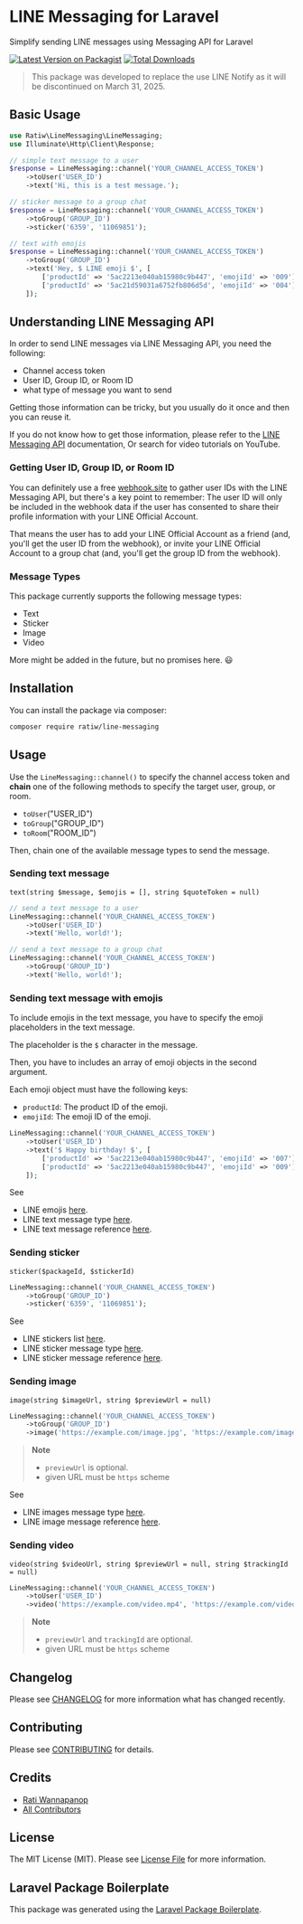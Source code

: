 # LINE Messaging for Laravel

Simplify sending LINE messages using Messaging API for Laravel


[![Latest Version on Packagist](https://img.shields.io/packagist/v/ratiw/line-messaging.svg?style=flat-square)](https://packagist.org/packages/ratiw/linemessaging)
[![Total Downloads](https://img.shields.io/packagist/dt/ratiw/line-messaging.svg?style=flat-square)](https://packagist.org/packages/ratiw/linemessaging)


> This package was developed to replace the use LINE Notify
> as it will be discontinued on March 31, 2025.

## Basic Usage

```php
use Ratiw\LineMessaging\LineMessaging;
use Illuminate\Http\Client\Response;

// simple text message to a user
$response = LineMessaging::channel('YOUR_CHANNEL_ACCESS_TOKEN')
    ->toUser('USER_ID')
    ->text('Hi, this is a test message.');

// sticker message to a group chat
$response = LineMessaging::channel('YOUR_CHANNEL_ACCESS_TOKEN')
    ->toGroup('GROUP_ID')
    ->sticker('6359', '11069851');

// text with emojis
$response = LineMessaging::channel('YOUR_CHANNEL_ACCESS_TOKEN')
    ->toGroup('GROUP_ID')
    ->text('Hey, $ LINE emoji $', [
        ['productId' => '5ac2213e040ab15980c9b447', 'emojiId' => '009'],
        ['productId' => '5ac21d59031a6752fb806d5d', 'emojiId' => '004'],
    ]);
```

## Understanding LINE Messaging API

In order to send LINE messages via LINE Messaging API, you need the following:
- Channel access token
- User ID, Group ID, or Room ID
- what type of message you want to send

Getting those information can be tricky, but you usually do it once and then you can reuse it. 

If you do not know how to get those information, please refer to the [LINE Messaging API](https://developers.line.biz/en/docs/messaging-api/overview/) documentation, Or search for video tutorials on YouTube.

### Getting User ID, Group ID, or Room ID

You can definitely use a free [webhook.site](https://webhook.site) to gather user IDs with the LINE Messaging API, but there's a key point to remember:  The user ID will only be included in the webhook data if the user has consented to share their profile information with your LINE Official Account.

That means the user has to add your LINE Official Account as a friend (and, you'll get the user ID from the webhook), or invite your LINE Official Account to a group chat (and, you'll get the group ID from the webhook).

### Message Types 

This package currently supports the following message types:
- Text
- Sticker
- Image
- Video

More might be added in the future, but no promises here. :smiley:


## Installation

You can install the package via composer:

```bash
composer require ratiw/line-messaging
```

## Usage

Use the `LineMessaging::channel()` to specify the channel access token and **chain** one of the following methods to specify the target user, group, or room.
- `toUser`("USER_ID")
- `toGroup`("GROUP_ID")
- `toRoom`("ROOM_ID")

Then, chain one of the available message types to send the message.

### Sending text message
`text(string $message, $emojis = [], string $quoteToken = null)`
```php
// send a text message to a user
LineMessaging::channel('YOUR_CHANNEL_ACCESS_TOKEN')
    ->toUser('USER_ID')
    ->text('Hello, world!');

// send a text message to a group chat
LineMessaging::channel('YOUR_CHANNEL_ACCESS_TOKEN')
    ->toGroup('GROUP_ID')
    ->text('Hello, world!');
```

### Sending text message with emojis
To include emojis in the text message, you have to specify the emoji placeholders in the text message. 

The placeholder is the `$` character in the message.

Then, you have to includes an array of emoji objects in the second argument.

Each emoji object must have the following keys:
- `productId`: The product ID of the emoji.
- `emojiId`: The emoji ID of the emoji.

```php
LineMessaging::channel('YOUR_CHANNEL_ACCESS_TOKEN')
    ->toUser('USER_ID')
    ->text('$ Happy birthday! $', [
        ['productId' => '5ac2213e040ab15980c9b447', 'emojiId' => '007'],
        ['productId' => '5ac2213e040ab15980c9b447', 'emojiId' => '009'],
    ]);
```

See 
- LINE emojis [here](https://developers.line.biz/en/docs/messaging-api/emoji-list/).
- LINE text message type [here](https://developers.line.biz/en/docs/messaging-api/message-types/#text-messages).
- LINE text message reference [here](https://developers.line.biz/en/reference/messaging-api/#text-message).



### Sending sticker
`sticker($packageId, $stickerId)`
```php
LineMessaging::channel('YOUR_CHANNEL_ACCESS_TOKEN')
    ->toGroup('GROUP_ID')
    ->sticker('6359', '11069851');
```

See 
- LINE stickers list [here](https://developers.line.biz/en/docs/messaging-api/sticker-list/).
- LINE sticker message type [here](https://developers.line.biz/en/docs/messaging-api/message-types/#sticker-messages).
- LINE sticker message reference [here](https://developers.line.biz/en/reference/messaging-api/#sticker-message).

### Sending image
`image(string $imageUrl, string $previewUrl = null)`
```php
LineMessaging::channel('YOUR_CHANNEL_ACCESS_TOKEN')
    ->toGroup('GROUP_ID')
    ->image('https://example.com/image.jpg', 'https://example.com/image_preview.jpg');
```
> **Note**
> - `previewUrl` is optional.
> - given URL must be `https` scheme

See 
- LINE images message type [here](https://developers.line.biz/en/docs/messaging-api/message-types/#image-messages).
- LINE image message reference [here](https://developers.line.biz/en/reference/messaging-api/#image-message).

### Sending video
`video(string $videoUrl, string $previewUrl = null, string $trackingId = null)`
```php
LineMessaging::channel('YOUR_CHANNEL_ACCESS_TOKEN')
    ->toUser('USER_ID')
    ->video('https://example.com/video.mp4', 'https://example.com/video_preview.jpg', 'TRACKING_ID');
```
> **Note**
> - `previewUrl` and `trackingId` are optional.
> - given URL must be `https` scheme


## Changelog

Please see [CHANGELOG](CHANGELOG.md) for more information what has changed recently.

## Contributing

Please see [CONTRIBUTING](CONTRIBUTING.md) for details.

## Credits

-   [Rati Wannapanop](https://github.com/ratiw)
-   [All Contributors](../../contributors)

## License

The MIT License (MIT). Please see [License File](LICENSE.md) for more information.

## Laravel Package Boilerplate

This package was generated using the [Laravel Package Boilerplate](https://laravelpackageboilerplate.com).
